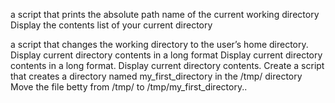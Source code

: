  a script that prints the absolute path name of the current working directory
Display the contents list of your current directory

 a script that changes the working directory to the user’s home directory.
Display current directory contents in a long format
Display current directory contents in a long format.
Display current directory contents.
Create a script that creates a directory named my_first_directory in the /tmp/ directory
Move the file betty from /tmp/ to /tmp/my_first_directory..
